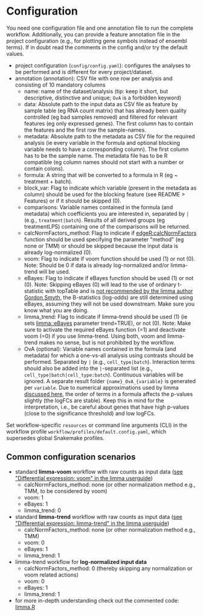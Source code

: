# Configuration

You need one configuration file and one annotation file to run the complete workflow. Additionally, you can provide a feature annotation file in the project configuration (e.g., for plotting gene symbols instead of ensembl terms). If in doubt read the comments in the config and/or try the default values.

- project configuration (`config/config.yaml`): configures the analyses to be performed and is different for every project/dataset.
- annotation (annotation): CSV file with one row per analysis and consisting of 10 mandatory columns
    -  name: name of the dataset/analysis (tip: keep it short, but descriptive, distinctive and unique; `OvA` is a forbidden keyword)
    -  data: Absolute path to the input data as CSV file as feature by sample table (eg RNA count matrix) that has already been quality controlled (eg bad samples removed) and filtered for relevant features (eg only expressed genes). The first column has to contain the features and the first row the sample-names.
    -  metadata: Absolute path to the metadata as CSV file for the required analysis (ie every variable in the formula and optional blocking variable needs to have a corresponding column). The first column has to be the sample name. The metadata file has to be R compatible (eg column names should not start with a number or contain colons).
    -  formula: A string that will be converted to a formula in R (eg ~ treatment + batch).
    -  block_var: Flag to indicate which variable (present in the metadata as column) should be used for the blocking feature (see README > Features) or if it should be skipped (0).
    -  comparisons: Variable names contained in the formula (and metadata) which coefficients you are interested in, separated by `|` (e.g., `treatment|batch`). Results of all derived groups (eg treatmentLPS) containing one of the comparisons will be returned.
    -  calcNormFactors_method: Flag to indicate if [edgeR:calcNormFactors](https://www.rdocumentation.org/packages/edgeR/versions/3.14.0/topics/calcNormFactors) function should be used specifying the parameter "method" (eg none or TMM) or should be skipped because the input data is already log-normalized (0).
    -  voom: Flag to indicate if voom function should be used (1) or not (0). Note: Should be 0 if data is already log-normalized and/or limma-trend will be used.
    -  eBayes: Flag to indicate if eBayes function should be used (1) or not (0). Note: Skipping eBayes (0) will lead to the use of ordinary t-statistic with topTable and is [not recommended by the limma author Gordon Smyth](https://support.bioconductor.org/p/35174/), the B-statistics (log-odds) are still determined using eBayes, assuming they will not be used downstream. Make sure you know what you are doing.
    -  limma_trend: Flag to indicate if limma-trend should be used (1) (ie sets [limma::eBayes](https://www.rdocumentation.org/packages/limma/versions/3.28.14/topics/ebayes) parameter trend=TRUE), or not (0). Note: Make sure to activate the required eBayes function (=1) and deactivate voom (=0) if you use limma-trend. Using both, voom and limma-trend makes no sense, but is not prohibited by the workflow.
    -  OvA (optional): Variable names contained in the formula (and metadata) for which a one-vs-all analysis using contrasts should be performed. Separated by `|` (e.g., `cell_type|batch`). Interaction terms should also be added into the `|`-separated list (e.g., `cell_type|batch|cell_type:batch`). Continuous variables will be ignored. A separate result folder `{name}_OvA_{variable}` is generated per `variable`. Due to numerical approximations used by limma [discussed here](https://support.bioconductor.org/p/112788/), the order of terms in a formula affects the p-values slightly (the logFCs are stable). Keep this in mind for the interpretation, i.e., be careful about genes that have high p-values (close to the significance threshold) and low logFCs.

Set workflow-specific `resources` or command line arguments (CLI) in the workflow profile `workflow/profiles/default.config.yaml`, which supersedes global Snakemake profiles.

## Common configuration scenarios
- standard **limma-voom** workflow with raw counts as input data ([see "Differential expression: voom" in the limma userguide](http://bioconductor.org/packages/release/bioc/vignettes/limma/inst/doc/usersguide.pdf))
    - calcNormFactors_method: none (or other normalization method e.g., TMM, to be considered by voom)
    - voom: 1
    - eBayes: 1
    - limma_trend: 0
- standard **limma-trend** workflow with raw counts as input data ([see "Differential expression: limma-trend" in the limma userguide](http://bioconductor.org/packages/release/bioc/vignettes/limma/inst/doc/usersguide.pdf))
    - calcNormFactors_method: none (or other normalization method e.g., TMM)
    - voom: 0
    - eBayes: 1
    - limma_trend: 1
- limma-trend workflow for **log-normalized input data**
    - calcNormFactors_method: 0 (thereby skipping any normalization or voom related actions)
    - voom: 0
    - eBayes: 1
    - limma_trend: 1
- for more in-depth understanding check out the commented code: [limma.R](../workflow/scripts/limma.R)

